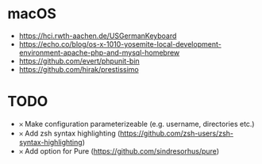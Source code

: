 # macOS

- https://hci.rwth-aachen.de/USGermanKeyboard
- https://echo.co/blog/os-x-1010-yosemite-local-development-environment-apache-php-and-mysql-homebrew
- https://github.com/evert/phpunit-bin
- https://github.com/hirak/prestissimo

# TODO

- 𐄂 Make configuration parameterizeable (e.g. username, directories etc.)
- 𐄂 Add zsh syntax highlighting (https://github.com/zsh-users/zsh-syntax-highlighting)
- 𐄂 Add option for Pure (https://github.com/sindresorhus/pure)
